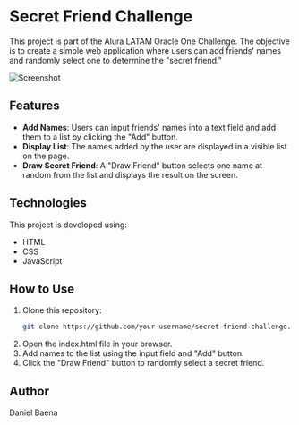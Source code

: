 # Secret Friend Challenge

This project is part of the Alura LATAM Oracle One Challenge. The objective is to create a simple web application where users can add friends' names and randomly select one to determine the "secret friend."

![Screenshot](https://github.com/user-attachments/assets/fd665a2a-6ef0-42d2-8c59-80e9ad7abdcd)

## Features

- **Add Names**: Users can input friends' names into a text field and add them to a list by clicking the "Add" button.
- **Display List**: The names added by the user are displayed in a visible list on the page.
- **Draw Secret Friend**: A "Draw Friend" button selects one name at random from the list and displays the result on the screen.

## Technologies

This project is developed using:

- HTML
- CSS
- JavaScript

## How to Use

1. Clone this repository:
   ```bash
   git clone https://github.com/your-username/secret-friend-challenge.git
2. Open the index.html file in your browser.
3. Add names to the list using the input field and "Add" button.
4. Click the "Draw Friend" button to randomly select a secret friend.


## Author
Daniel Baena

